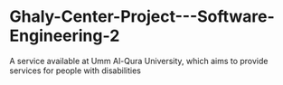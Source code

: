 # Ghaly-Center-Project---Software-Engineering-2
A service available at Umm Al-Qura University, which aims to provide services for people with disabilities
